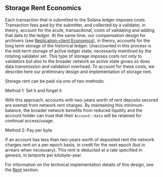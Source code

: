## Storage Rent Economics

Each transaction that is submitted to the Solana ledger imposes costs. Transaction fees paid by the submitter, and collected by a validator, in theory, account for the acute, transacitonal, costs of validating and adding that data to the ledger. At the same time, our compensation design for archivers (see [Replication-client Economics](ed_replication_client_economics.md)), in theory, accounts for the long term storage of the historical ledger. Unaccounted in this process is the mid-term storage of active ledger state, necessarily maintined by the rotating validator set. This type of storage imposes costs not only to validators but also to the broader network as active state grows so does data transmission and validation overhead. To account for these costs, we describe here our preliminary design and implementation of storage rent. 

Storage rent can be paid via one of two methods:

Method 1: Set it and forget it

With this approach, accounts with two-years worth of rent deposits secured are exempt from network rent charges. By maintaining this minimum-balance, the broader network benefits from reduced liquitity and the account holder can trust that their `Account::data` will be retained for continual access/usage. 

Method 2: Pay per byte

If an account has less than two-years worth of deposited rent the network charges rent on a per-epoch basis, in credit for the next epoch (but in arrears when necessary). This rent is deducted at a rate specified in genesis, in lamports per kilobyte-year.

For information on the technical implementation details of this design, see the [Rent](rent.md) section. 



